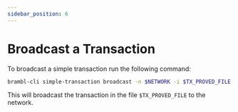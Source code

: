 ```yaml
---
sidebar_position: 6
---
```


# Broadcast a Transaction

To broadcast a simple transaction run the following command:

```bash
brambl-cli simple-transaction broadcast -n $NETWORK -i $TX_PROVED_FILE -h $HOST --bifrost-port $PORT --walletdb $WALLET
```

This will broadcast the transaction in the file `$TX_PROVED_FILE` to the network.